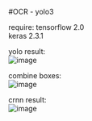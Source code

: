 #OCR - yolo3

require:
tensorflow 2.0  
keras 2.3.1  

yolo result:  
![image](https://github.com/bladesaber/OCR_Series/blob/master/pic/yolo3_result.png)  

combine boxes:  
![image](https://github.com/bladesaber/OCR_Series/blob/master/pic/conbine_box.PNG)  

crnn result:  
![image](https://github.com/bladesaber/OCR_Series/blob/master/pic/crnn_result.PNG) 
